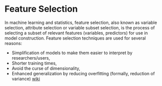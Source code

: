 # Feature Selection

In machine learning and statistics, feature selection, also known as variable selection, attribute selection or variable subset selection, is the process of selecting a subset of relevant features (variables, predictors) for use in model construction. Feature selection techniques are used for several reasons:

- Simplification of models to make them easier to interpret by researchers/users,
- Shorter training times,
- Avoid the curse of dimensionality,
- Enhanced generalization by reducing overfitting (formally, reduction of variance)
[wiki](https://en.wikipedia.org/wiki/Feature_selection)
